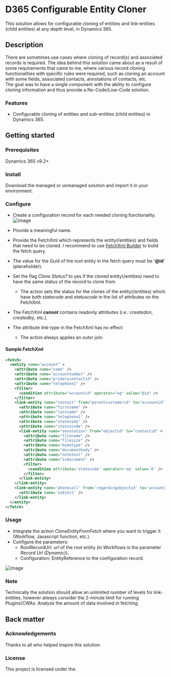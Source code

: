 # D365 Configurable Entity Cloner

This solution allows for configurable cloning of entities and link-entities (child entities) at any depth level, in Dynamics 365.


## Description

There are sometimes use cases where cloning of record(s) and associated records is required.
The idea behind this solution came about as a result of some requirements that came to me, where various record cloning functionalities with specific rules were required, such as cloning an account with some fields, associated contacts, annotations of contacts, etc.
<br/> The goal was to have a single component with the ability to configure cloning information and thus provide a No-Code/Low-Code solution.


### Features

- Configurable cloning of entities and sub-entities (child entities) in Dynamics 365.

## Getting started

### Prerequisites

Dynamics 365 v9.2+

### Install

Download the managed or unmanaged solution and import it in your environment.

### Configure

- Create a configuration record for each needed cloning functionality.
![image](https://user-images.githubusercontent.com/34159960/208450207-1b69370c-6243-4deb-b04f-d8dfd26b4524.png)

  
- Provide a meaningful name.
- Provide the FetchXml which represents the entity(/entities) and fields that need to be cloned. I recommend to use [FetchXml Builder](https://www.xrmtoolbox.com/plugins/Cinteros.Xrm.FetchXmlBuilder) to build the fetch query.
- The value for the Guid of the root entity in the fetch query must be '<b>@id</b>' (placeholder).
- Set the flag <i>Clone Status?</i> to yes if the cloned entity(/entities) need to have the same status of the record to clone from.
    - The action sets the status for the clones of the entity(/entities) which have both <i>statecode</i> and <i>statuscode</i> in the list of attributes on the FetchXml.
- The FetchXml <b>cannot</b> contains readonly attributes (i.e.: <i>createdon</i>, <i>createdby</i>, etc.).
- The attribute <i>link-type</i> in the FetchXml has no effect:
  - The action always applies an <i>outer join</i>.
 
#### Sample FetchXml
~~~ xml
<fetch>
  <entity name="account" >
    <attribute name="name" />
    <attribute name="accountnumber" />
    <attribute name="primarycontactid" />
    <attribute name="telephone1" />
    <filter>
      <condition attribute="accountid" operator="eq" value="@id" />
    </filter>
    <link-entity name="contact" from="parentcustomerid" to="accountid" >
      <attribute name="firstname" />
      <attribute name="lastname" />
      <attribute name="telephone1" />
      <attribute name="statecode" />
      <attribute name="statuscode" />
      <link-entity name="annotation" from="objectid" to="contactid" >
        <attribute name="filename" />
        <attribute name="filesize" />
        <attribute name="mimetype" />
        <attribute name="documentbody" />
        <attribute name="notetext" />
        <attribute name="isdocument" />
        <filter>
          <condition attribute='statecode' operator='eq' value='0' />
        </filter>
      </link-entity>
    </link-entity>
    <link-entity name='phonecall' from='regardingobjectid' to='accountid' >
      <attribute name='subject' />
    </link-entity>
  </entity>
</fetch>
~~~

### Usage

- Integrate the action <i>CloneEntityFromFetch</i> where you want to trigger it (Workflow, Javascript function, etc.).
- Configure the parameters:
    - RootRecordUrl: url of the root entity (in Workflows is the parameter <i>Record Url (Dynamic)</i>).
    - Configuration: EntityReference to the configuration record.

![image](https://user-images.githubusercontent.com/34159960/207928348-7b96b22c-001c-4874-b995-5bae46bff558.png)


### Note

Technically the solution should allow an unlimited number of levels for link-entities, however always consider the 2-minute limit for running Plugins/CWAs. Analyze the amount of data involved in fetching.


## Back matter

### Acknowledgements

Thanks to all who helped inspire this solution.

### License

This project is licensed under the.
